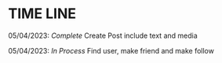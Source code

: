 # TIME LINE

05/04/2023: *Complete* Create Post include text and media

05/04/2023: *In Process* Find user, make friend and make follow
